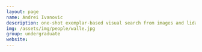 ```yaml
---
layout: page
name: Andrei Ivanovic
description: one-shot exemplar-based visual search from images and lidar 
img: /assets/img/people/walle.jpg
group: undergraduate
website: 
---
```


